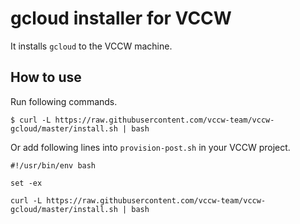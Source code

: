 # gcloud installer for VCCW

It installs `gcloud` to the VCCW machine.

## How to use

Run following commands.

```
$ curl -L https://raw.githubusercontent.com/vccw-team/vccw-gcloud/master/install.sh | bash
```

Or add following lines into `provision-post.sh` in your VCCW project.

```
#!/usr/bin/env bash

set -ex

curl -L https://raw.githubusercontent.com/vccw-team/vccw-gcloud/master/install.sh | bash
```
